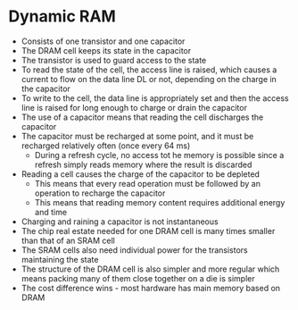 # Dynamic RAM

* Consists of one transistor and one capacitor
* The DRAM cell keeps its state in the capacitor
* The transistor is used to guard access to the state
* To read the state of the cell, the access line is raised, which causes a current to flow on the data line DL or not, depending on the charge in the capacitor
* To write to the cell, the data line is appropriately set and then the access line is raised for long enough to charge or drain the capacitor
* The use of a capacitor means that reading the cell discharges the capacitor
* The capacitor must be recharged at some point, and it must be recharged relatively often (once every 64 ms)
  * During a refresh cycle, no access tot he memory is possible since a refresh simply reads memory where the result is discarded
* Reading a cell causes the charge of the capacitor to be depleted
  * This means that every read operation must be followed by an operation to recharge the capacitor
  * This means that reading memory content requires additional energy and time
* Charging and raining a capacitor is not instantaneous
* The chip real estate needed for one DRAM cell is many times smaller than that of an SRAM cell
* The SRAM cells also need individual power for the transistors maintaining the state
* The structure of the DRAM cell is also simpler and more regular which means packing many of them close together on a die is simpler
* The cost difference wins - most hardware has main memory based on DRAM

